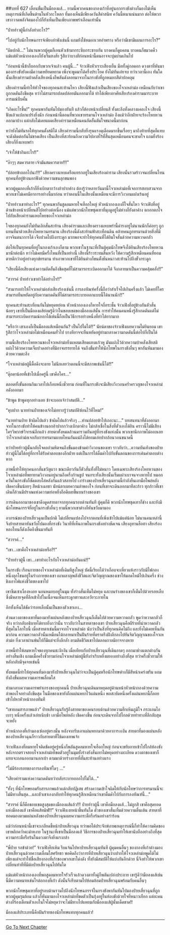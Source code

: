 ##บทที่ 627 เลื่อนขั้นเป็นมือลงแส้...
ยามนี้พวกคนของกองเก้าที่อยู่นอกกรงขังต่างก็มองไม่เห็นเหตุการณ์ที่เกิดขึ้นด้านในหัวกะโหลก ที่มองเห็นมีเพียงควันสีดำสนิท ควันนี้หนาแน่นมาก ต่อให้พวกเขากวาดพลังจิตมองไปก็ยังเห็นเป็นเพียงภาพพร่าเลือนเท่านั้น

“ป๋ายฮ่าวผู้นี้กำลังทำอะไร?”

“ไปอยู่กับนักโทษฉกรรจ์เพียงลำพังเช่นนี้ แถมยังใช้หมอกเวทอำพราง หรือว่ามีเขามีแผนการอะไร?”

“ผิดปกติ...” ไม่นานพวกผู้คุมก็เอนหัวเข้ามากระซิบกระซาบกัน บางคนก็ดูแคลน บางคนก็ขมวดคิ้ว แม้แต่หัวหน้ากองเองก็ยังเริ่มสงสัย รู้สึกว่าบางทีก่อนหน้านี้ตนอาจจะบุ่มบ่ามเกินไป

“ก่อนหน้านี้ข้าก็บอกกับพวกเจ้าแล้ว คนผู้นี้...” จ้าวเฟิงหัวเราะเสียงเย็น มือทั้งคู่กอดอก ดวงตาที่หันมามองกรงขังยังคงมีความเหยียดหยาม เพิ่งจะพูดมาได้ครึ่งประโยค ยังไม่ทันเอ่ยจบ ทว่าเวลานี้เอง ทันใดนั้นเสียงคำรามบ้าคลั่งเสียงหนึ่งก็พลันดังลอยมาจากในกรงขังที่ถูกหมอกสีดำปกคลุม

เสียงคำรามนี้ทำให้หัวใจของทุกคนสะท้านไหว เสียงนี้ฟังแล้วเป็นเสียงของโจวเหล่าม๋อ เหมือนกับว่าเขาถูกกดดันถึงขีดสุด ทว่าไม่สามารถปลดปล่อยมันออกมาได้ ทำได้เพียงอาศัยเสียงร้องคำรามมาระบายอารมณ์บีบคั้น

“เกิดอะไรขึ้น!” ทุกคนพากันหันไปมองทันที แล้วก็ต้องหน้าเปลี่ยนสี ทั้งตะลึงทั้งคลางแคลงใจ เสียงนี้ฟังแล้วแปลกแปร่งยิ่งนัก ก่อนหน้านี้ตอนที่พวกเขาทรมานโจวเหล่าม๋อ ถึงแม้ว่าอีกฝ่ายจะร้องโหยหวนออกมาบ้าง แต่กลับไม่เคยแผดเสียงคำรามเหมือนคนอัดอั้นตันใจขนาดนี้มาก่อน

ทว่ายังไม่ทันรอให้ทุกคนตั้งสติได้ เสียงคำรามนี้กลับยิ่งรุนแรงดุเดือดมากขึ้นเรื่อยๆ มาถึงท้ายที่สุดก็แทบจะดังติดต่อกันไม่ขาดเสียง เป็นเสียงที่สะท้อนถึงความวิปลาสไร้ที่สิ้นสุดเหมือนคนจะขาดใจ แถมยิ่งร้องเสียงก็ยิ่งแหบพร่า

“เจ้าให้ข้ากินอะไร!!”

“อ๊าๆๆ สมควรตาย เจ้ามันสมควรตาย!!!”

“ปล่อยข้าออกไปนะ!!!” เสียงครางแหบเครือแทรกอยู่ในเสียงร้องคำราม เสียงนั้นรวดร้าวจนเปลี่ยนโทน ทุกคนที่อยู่ข้างนอกฟังด้วยความขนลุกขนพอง

พวกผู้คุมกองที่เก้าก็ยิ่งเบิกตากว้างอ้าปากค้าง ต้องรู้ว่าหลายวันมานี้โจวเหล่าม๋อที่เจอการสอบสวนจากพวกเขาไม่เคยมีอาการอย่างนี้มาก่อน ทว่าตอนนี้ในเสียงนั้นเหมือนจะมีการวิงวอนแฝงเร้นอยู่

“ป๋ายฮ่าวเขาทำอะไร?” ทุกคนพากันสูดลมหายใจเฮือกใหญ่ หัวหน้ากองเองก็ใจสั่นไหว จ้าวเฟิงที่อยู่ด้านข้างหน้าเปลี่ยนสีไปอย่างต่อเนื่อง แม้แต่พวกนักโทษชุดเทาที่มุงดูอยู่ไม่ห่างก็ยังตาค้าง ตกอกตกใจไปกับเสียงคำรามแหบโหยของโจวเหล่าม๋อ

ใจของทุกคนยังไม่ทันเลิกสั่นสะท้าน เสียงคำรามและเสียงครางแหบพร่านี้ดำรงอยู่ไม่นานนักก็ค่อยๆ ถูกแทนที่มาด้วยเสียงโหยหวนทรมาน เสียงร้องนี้ดังสะท้านฟ้าสะเทือนดิน คล้ายคนถูกทรมานด้วยสิ่งที่มิอาจจินตนาการได้ เจ็บปวดไปถึงกระดูก มากพอจะทำให้ทุกคนที่ได้ยินใจสั่นด้วยความหวาดกลัว

ต่อให้เป็นทุกคนที่อยู่ในกองเก้าเองก็ตาม พวกเขาในฐานะที่เป็นผู้คุมนักโทษจึงได้ยินเสียงร้องโหยหวนมานักต่อนัก ทว่าไม่เคยมีครั้งไหนที่เป็นอย่างนี้ เสียงนี้ร้าวระทมสิ้นหวัง ให้ความรู้สึกเหมือนคนที่ยอมตายดีกว่าอยู่อย่างทุกข์ทรมาน ทำเอาพวกเขาที่ได้ยินต่างก็ขนตั้งชันหนาวสะท้านไปถึงขั้วกระดูก

“เสียงนี้คือเสียงแห่งความอัดอั้นถึงขีดสุดที่ไม่สามารถระเบิดออกมาได้ จึงกลายมาเป็นความคลุ้มคลั่ง!!”

“สวรรค์ ป๋ายฮ่าวเขาทำได้อย่างไร!!”

“สามารถทำให้โจวเหล่าม๋อส่งเสียงร้องเช่นนี้ การลงทัณฑ์ครั้งนี้ถือว่าสำเร็จไปเกินครึ่งแล้ว ไม่เคยที่ใครสามารถยืนหยัดอยู่กับความกดดันที่ไม่สามารถระบายออกแบบนี้ได้นานนัก!!”

ทุกคนสะท้านสะเทือนกันไม่หยุดหย่อน หัวหน้ากองเองก็หายใจถี่กระชั้น จ้าวเฟิงที่อยู่ข้างกันตัวสั่นน้อยๆ เขาที่เป็นมือลงแส้ย่อมรู้ดีว่าในขอบเขตของมือลงแส้นั้น การทำให้คนคนหนึ่งรู้สึกกดดันแต่ไม่สามารถระเบิดอารมณ์ออกได้เช่นนี้ถือเป็นวิธีการอย่างหนึ่งที่ทำได้ยากมาก

“หรือว่า เขาเองก็เป็นมือลงแส้เหมือนกัน? เป็นไปไม่ได้!!” นัยน์ตาของจ้าวเฟิงเผยความไม่ยินยอม เขารู้สึกว่าโจวเหล่าม๋อไม่เหมือนคนทั่วไป บางทีอาจจะยืนหยัดอยู่ท่ามกลางความกดดันนี้ต่อไปก็เป็นได้

ยามนี้เสียงร้องโหยหวนของโจวเหล่าม๋อยิ่งแหลมเสียดแทงแก้วหู มันแฝงไว้ด้วยความบ้าคลั่งเสียสติ แฝงไว้ด้วยความเจ็บปวดอย่างที่มิอาจบรรยายได้ จนถึงขั้นทำให้นักโทษในกรงขังอื่นๆ พากันหันมามองด้วยความตะลึง

“โจวเหล่าม๋อผู้นี้ดื้อดึงจะตาย ไม่นึกเลยว่าตอนนี้จะมีสภาพเช่นนี้ได้!!”

“ตุ๊กตาน้อยที่เข้าไปเมื่อครู่นี้ เขาคือใคร...”

ตลอดทั้งขั้นตอนกินเวลาไปเกือบหนึ่งชั่วยาม ก่อนที่ในกรงขังจะมีเสียงวิงวอนคร่ำครวญของโจวเหล่าม๋อดังออกมา

“ข้าพูด ข้าพูดทุกอย่างเลย ข้าจะบอกเจ้าว่าสมบัติ...”

“หุบปาก นายท่านป๋ายของเจ้าไม่อยากรู้ว่าสมบัติซ่อนไว้ที่ไหน!”

“นายท่านป๋าย ข้าผิดไปแล้ว ข้าผิดไปแล้วจริงๆ ...ท่านปล่อยข้าไปเถอะนะ...” บทสนทนาที่ดังออกมาจากในกรงขังทำให้คนข้างนอกอ้าปากกว้างเบิกตาค้าง ไม่กล้าเชื่อในสิ่งที่ตัวเองได้ยิน คราวนี้ไม่มีเสียงใครวิพากษ์วิจารณ์อีกแล้ว สายตาทั้งหมดล้วนมารวมกันอยู่ที่กรงขังแห่งนั้น พวกเขานึกภาพไม่ออกเลยว่าโจวเหล่าม๋อเจอกับการทรมานแบบไหนกันแน่ถึงได้ยอมเอ่ยปากอ้อนวอนขนาดนี้

ทว่าป๋ายฮ่าวผู้นั้นกลับใจคออำมหิตจนถึงขั้นมองข้ามคำวิงวอนของเขา ราวกับว่า...ความบันเทิงของป๋ายฮ่าวผู้นี้ไม่ได้อยู่ที่การได้รับคำตอบของอีกฝ่าย แต่เป็นการได้ดื่มด่ำไปกับขั้นตอนของการเค้นคำตอบต่างหาก

ภาพนี้ทำให้ทุกคนอกสั่นขวัญผวา ขณะเดียวกันก็ตัวสั่นทั้งที่ไม่หนาว โดยเฉพาะเสียงร้องโหยหวนของโจวเหล่าม๋อที่พยายามวิงวอนอยู่นานถึงครึ่งก้านธูป จนกระทั่งเสียงนั้นเริ่มแผ่วเบาจนจางหายไป หมอกควันในกรงขังก็ซัดตลบไล่หลังกันแล้วสลายไป เงาร่างของป๋ายเสี่ยวฉุนยามนี้กำลังยืนเอามือไพล่หลัง เชิดคางขึ้นน้อยๆ สีหน้าเฉยชา นัยน์ตาเผยความลำพองใจ ก่อนที่เขาจะเดินออกมาทีละก้าว ทุกก้าวที่เขาเดินก็ล้วนมีปราณแห่งความเย่อหยิ่งถือดีเผยขึ้นบนร่างของเขา

การเดินออกมาของเขาดึงดูดสายตาจากทุกคนรอบด้านทันที ผู้คุมก็ดี พวกนักโทษชุดเทาก็ช่าง และยังมีนักโทษฉกรรจ์ที่อยู่ในกรงขังอื่นๆ ยามนี้พวกเขาต่างก็หันขวับมามอง

อาภรณ์ของป๋ายเสี่ยวฉุนเป็นปกติ ไม่เปลี่ยนแปลงไปจากตอนที่เพิ่งเข้าไปแม้แต่น้อย ไม่นานคนเหล่านี้จึงย้ายสายตาหันขวับไปมองที่กรงขัง วินาทีที่เห็นภาพในกรงขังอย่างชัดเจน เสียงอุทานฮือฮา เสียงร้องหลงโทนก็ดังเอ็ดอึงขึ้นมาทันที

“สวรรค์...”

“เขา...เขาคือโจวเหล่าม๋อหรือ?!”

“ป๋ายฮ่าวผู้นี้ เขา...เขาทำอะไรกับโจวเหล่าม๋อกันแน่!!”

ในกรงขัง เรือนกายของโจวเหล่าม๋อที่เดิมทีสูงใหญ่ บัดนี้เรียกได้ว่าเกือบจะเหี่ยวแห้งราวกับมีไฟกองหนึ่งลุกโชนอยู่ในร่างกายของเขา เผาผลาญพลังชีวิตและจิตวิญญาณของเขาให้มอดไหม้ไปเกินครึ่ง ช่วงชิงเอาไฟแห่งชีวิตของเขาไป

เขาซึมเซาเงื่องหงอย นอนหมอบอยู่ในมุม ทั้งร่างสั่นเทิ้มไม่หยุด และบนร่างของเขาก็เต็มไปด้วยรอยเล็บ ซึ่งมีหลายจุดที่ลึกเข้าไปในเนื้อจนเห็นกระดูกขาวและอวัยวะภายใน

อีกทั้งเห็นได้ชัดว่ารอยเล็บนั้นเป็นของตัวเขาเอง...

ส่วนดวงตาของเขาที่มองมายังแผ่นหลังของป๋ายเสี่ยวฉุนก็เต็มไปด้วยความหวาดกลัว พูดว่าหวาดกลัวก็จริง ทว่ากลับอธิบายได้ยากยิ่งกว่านั้น ราวกับว่าในสายตาของเขา ป๋ายเสี่ยวฉุนคือผีร้ายที่น่าหวาดกลัวที่สุดในโลกใบนี้ เมื่อสายตาเช่นนี้มาจากโจวเหล่าม๋อ นับว่าเป็นสิ่งที่ทุกคนคิดไม่ถึง และยิ่งไม่เคยเห็นกันมาก่อน ความหวาดกลัวนั้นเหมือนได้กลายมาเป็นฝันร้ายที่ตราตรึงฝังลึกลงไปยันจิตวิญญาณของโจวเหล่าม๋อ ยิ่งเวลาผ่านพ้นไปก็มีแต่จะยิ่งลึกล้ำ ตามติดชีวิตเขาไปตลอดกาลมิอาจจางหาย

ภาพนี้ทำให้ลมหายใจของทุกคนชะงักงัน เมื่อเทียบกับป๋ายเสี่ยวฉุนที่เดินอาดๆ ออกมาช่างแตกต่างกันอย่างสิ้นเชิง แถมเมื่อครึ่งชั่วยามก่อนโจวเหล่าม๋อผู้นี้ยังกำเริบหยิ่งผยองอย่างถึงที่สุด ทว่าครึ่งชั่วยามให้หลังกลับมีจุดจบเช่นนี้

ทั้งหมดนี้ทำให้ทุกคนที่มองมายังป๋ายเสี่ยวฉุนไม่ว่าจะเป็นผู้คุมหรือนักโทษต่างก็มีสีหน้าเคร่งขรึม แถมยังถึงขั้นเผยความเคารพเลื่อมใส

ท่ามกลางความเคารพยำเกรงของทุกคนนี้ ป๋ายเสี่ยวฉุนเดินมาหยุดอยู่ด้านหน้าหัวหน้ากองด้วยความลำพองใจอย่างถึงขีดสุด ในมือของเขายังถือแผ่นหยกไว้แผ่นหนึ่ง พอสะบัดหนึ่งครั้งแผ่นหยกนี้ก็ลอยเข้าไปหาหัวหน้ากองทันที

“เขายอมสารภาพแล้ว” ป๋ายเสี่ยวฉุนรับรู้ถึงสายตาของคนรอบด้านด้วยความฮึกเหิมภูมิใจ กระแอมไอเบาๆ หนึ่งครั้งแล้วเอ่ยเนิบช้า เอามือไพล่หลัง เชิดคางขึ้น ก่อนจะเดินจากไปไกลด้วยท่าทางที่ลึกลับสุดจะหยั่ง

หัวหน้ากองที่เก้ามองเซ่ออยู่ตรงนั้น หลังจากรับเอาแผ่นหยกมาด้วยอาการงงงัน สายตาที่มองแผ่นหลังของป๋ายเสี่ยวฉุนก็ราวกับสายตาที่ใช้มองเทพเจ้า

จ้าวเฟิงเองที่ลมหายใจติดขัดอยู่ครู่หนึ่งก็พลันสูดลมหายใจเฮือกใหญ่ ก่อนจะขยับกายเข้าไปใกล้ห้องขัง หลังจากตรวจสอบโจวเหล่าม๋อที่ขดตัวอยู่ในมุมทั้งร่างยังสั่นเทาไม่หยุดอย่างละเอียด ดวงตาของเขาก็แทบจะถลนออกมานอกเบ้า ตามมาด้วยร่างกายที่สั่นสะท้านอย่างแรง

“ไม่มีร่องรอยของการลงทัณฑ์ใดๆ ...”

“เสียงคำรามแห่งความกดดันทว่ากลับระบายออกไปไม่ได้...”

“ทั้งๆ ที่นักโทษยอมรับสารภาพแล้วแต่กลับปฏิเสธ สร้างความเข้าใจผิดให้กับนักโทษว่าการทรมานนี้จะไม่มีทางสิ้นสุด...และตัวเขาเองกลับทำให้ทุกคนรู้สึกเหมือนว่าเขาดื่มด่ำไปกับการลงทัณฑ์นี้...”

“สวรรค์ นี่ก็คือขอบเขตสูงสุดของมือลงแส้แล้ว!!! ป๋ายฮ่าวผู้นี้ เขาคือมือลงแส้...ไม่ถูกสิ เขาคือสุดยอดแห่งมือลงแส้ เขาคือแส้ทมิฬ!!” จ้าวเฟิงเงยหน้าขึ้นทันใด ตัวของเขาสั่นเทิ้มด้วยความตื่นเต้น สายตาที่ทอดมองตามแผ่นหลังของป๋ายเสี่ยวฉุนเผยความกระตือรือร้นอย่างเร่าร้อน

แม้ว่าก่อนหน้านี้เขาจะเกลียดขี้หน้าป๋ายเสี่ยวฉุน ทว่าพอได้ประจักษ์ภาพเหตุการณ์นี้ก็ทำให้ความคิดของเขาพลิกคว่ำคะมำหงาย ในฐานะที่เขาเป็นมือลงแส้ วิธีการของป๋ายเสี่ยวฉุนทำให้เขานับถืออย่างถึงที่สุด ความกระตือรือร้นในดวงตาจึงยิ่งแรงกล้า

“พี่ป๋าย รอข้าด้วย!” จ้าวเฟิงฮึกเหิม รีบแจ้นไปหาป๋ายเสี่ยวฉุนทันที ผู้คุมคนอื่นๆ ของกองที่เก้าต่างมองป๋ายเสี่ยวฉุนด้วยความเลื่อมใสศรัทธา พอคิดถึงว่าการที่ป๋ายเสี่ยวฉุนง้างปากให้โจวเหล่าม๋อพูดได้ไม่เพียงแต่จะทำให้ชื่อเสียงกองที่เก้าของพวกเขาโด่งดัง ทั้งยังมีสมบัติให้แบ่งกันอีกด้วย นี่จึงทำให้พวกเขาเปลี่ยนท่าทีที่มีต่อป๋ายเสี่ยวฉุนไปทันใด

แม้แต่หัวหน้ากองเองที่พอสูดลมหายใจรัวเร็วแล้วดวงตาทั้งคู่ก็พลันเปล่งประกาย เขารู้ดีว่ามือลงแส้เช่นนี้มีความหมายเช่นไรต่อกองที่เก้า ดังนั้นจึงรีบตามไปห้อมล้อมป๋ายเสี่ยวฉุนพร้อมกับคนอื่นๆ

พวกนักโทษชุดเทาที่อยู่รอบด้านรวมไปถึงนักโทษฉกรรจ์ในกรงขังพากันหันไปมองป๋ายเสี่ยวฉุนที่ถูกพวกผู้คุมรุมล้อม แล้วก็หันมามองโจวเหล่าม๋อที่ขดตัวเป็นกุ้งอยู่ในห้องขังด้วยใจที่หนาวเยือก แต่ละคนต่างก็ร้องเตือนตัวเองในใจไม่หยุดว่าจะไม่มีทางไปแหยมกับมือลงแส้ผู้นั้นเด็ดขาด!!

มือลงแส้ประเภทนี้คือฝันร้ายของนักโทษแทบทุกคนแล้ว!

------


[Go To Next Chapter]( ./65.md)